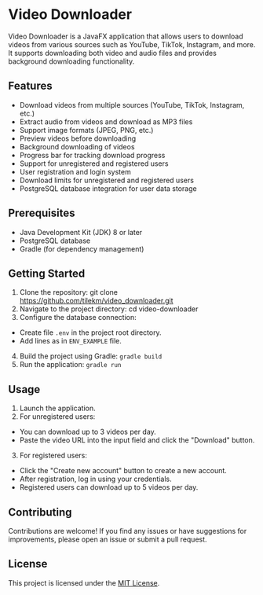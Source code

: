 # Video Downloader

Video Downloader is a JavaFX application that allows users to download videos from various sources such as YouTube, TikTok, Instagram, and more. It supports downloading both video and audio files and provides background downloading functionality.

## Features

- Download videos from multiple sources (YouTube, TikTok, Instagram, etc.)
- Extract audio from videos and download as MP3 files
- Support image formats (JPEG, PNG, etc.)
- Preview videos before downloading
- Background downloading of videos
- Progress bar for tracking download progress
- Support for unregistered and registered users
- User registration and login system
- Download limits for unregistered and registered users
- PostgreSQL database integration for user data storage

## Prerequisites

- Java Development Kit (JDK) 8 or later
- PostgreSQL database
- Gradle (for dependency management)

## Getting Started

1. Clone the repository:
   git clone https://github.com/tilekm/video_downloader.git
2. Navigate to the project directory:
   cd video-downloader
3. Configure the database connection:
- Create file `.env` in the project root directory.
- Add lines as in `ENV_EXAMPLE` file.

4. Build the project using Gradle:
`gradle build`
5. Run the application:
`gradle run`
## Usage

1. Launch the application.
2. For unregistered users:
- You can download up to 3 videos per day.
- Paste the video URL into the input field and click the "Download" button.
3. For registered users:
- Click the "Create new account" button to create a new account.
- After registration, log in using your credentials.
- Registered users can download up to 5 videos per day.

## Contributing

Contributions are welcome! If you find any issues or have suggestions for improvements, please open an issue or submit a pull request.

## License

This project is licensed under the [MIT License](LICENSE).